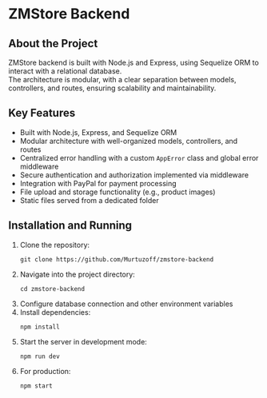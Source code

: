 # ZMStore Backend

## About the Project

ZMStore backend is built with Node.js and Express, using Sequelize ORM to interact with a relational database.  
The architecture is modular, with a clear separation between models, controllers, and routes, ensuring scalability and maintainability.

## Key Features

- Built with Node.js, Express, and Sequelize ORM  
- Modular architecture with well-organized models, controllers, and routes  
- Centralized error handling with a custom `AppError` class and global error middleware  
- Secure authentication and authorization implemented via middleware  
- Integration with PayPal for payment processing  
- File upload and storage functionality (e.g., product images)  
- Static files served from a dedicated folder  

## Installation and Running

1. Clone the repository:
   ```
   git clone https://github.com/Murtuzoff/zmstore-backend
2. Navigate into the project directory:
   ```
   cd zmstore-backend
3. Configure database connection and other environment variables
4. Install dependencies:
   ```
   npm install
5. Start the server in development mode:
   ```
   npm run dev
6. For production:
   ```
   npm start
